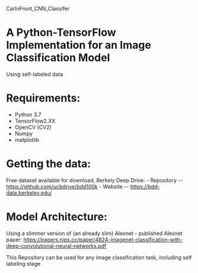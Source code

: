 CarInFront_CNN_Classifer

# A Python-TensorFlow Implementation for an Image Classification Model

Using self-labeled data

# Requirements:
  - Python 3.7
  - TensorFlow2.XX
  - OpenCV (CV2)
  - Numpy
  - matplotlib


# Getting the data:
Free dataset available for download, Berkely Deep Drive:
    - Repository -- https://github.com/ucbdrive/bdd100k
    - Website -- https://bdd-data.berkeley.edu/

# Model Architecture:
Using a slimmer version of (an already slim) Alexnet
                      - published Alexnet paper: https://papers.nips.cc/paper/4824-imagenet-classification-with-deep-convolutional-neural-networks.pdf



This Repository can be used for any image classification task, including self labeling stage





